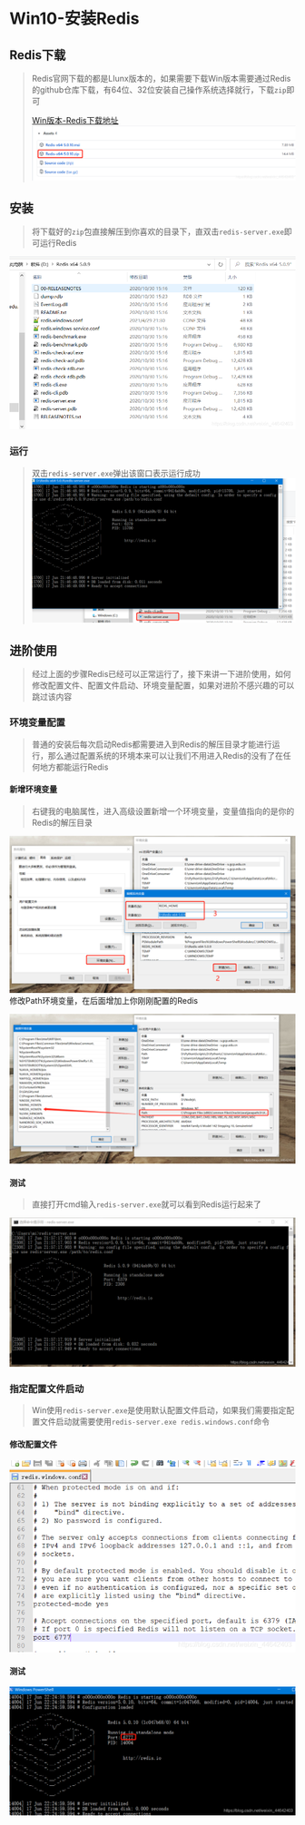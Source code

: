﻿# Win10-安装Redis
## Redis下载
>Redis官网下载的都是LIunx版本的，如果需要下载Win版本需要通过Redis的github仓库下载，有64位、32位安装自己操作系统选择就行，下载`zip`即可
>
>[Win版本-Redis下载地址](Win10-安装Redis.md)
![在这里插入图片描述](images/20210617214428503.png)

## 安装
> 将下载好的`zip`包直接解压到你喜欢的目录下，直双击`redis-server.exe`即可运行Redis
> 
![在这里插入图片描述](images/20210617214539463.png)

### 运行
> 双击`redis-server.exe`弹出该窗口表示运行成功
![在这里插入图片描述](images/20210617214742172.png)
## 进阶使用
> 经过上面的步骤Redis已经可以正常运行了，接下来讲一下进阶使用，如何修改配置文件、配置文件启动、环境变量配置，如果对进阶不感兴趣的可以跳过该内容
### 环境变量配置
> 普通的安装后每次启动Redis都需要进入到Redis的解压目录才能进行运行，那么通过配置系统的环境本来可以让我们不用进入Redis的没有了在任何地方都能运行Redis
> 
#### 新增环境变量
>右键我的电脑属性，进入高级设置新增一个环境变量，变量值指向的是你的Redis的解压目录
>
![在这里插入图片描述](images/20210617215239737.png)
修改Path环境变量，在后面增加上你刚刚配置的Redis

![在这里插入图片描述](images/20210617215328266.png)

#### 测试
> 直接打开cmd输入`redis-server.exe`就可以看到Redis运行起来了
> 
![在这里插入图片描述](images/20210617215744764.png)

### 指定配置文件启动
> Win使用`redis-server.exe`是使用默认配置文件启动，如果我们需要指定配置文件启动就需要使用`redis-server.exe redis.windows.conf`命令

#### 修改配置文件
![在这里插入图片描述](images/20210617222450747.png)
#### 测试
![在这里插入图片描述](images/20210617222515928.png)

